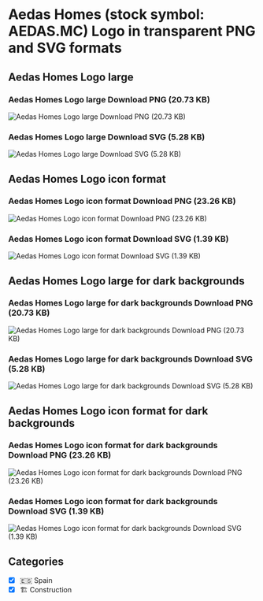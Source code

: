 # Aedas Homes (stock symbol: AEDAS.MC) Logo in transparent PNG and SVG formats

## Aedas Homes Logo large

### Aedas Homes Logo large Download PNG (20.73 KB)

![Aedas Homes Logo large Download PNG (20.73 KB)](/img/orig/AEDAS.MC_BIG-efb897c7.png)

### Aedas Homes Logo large Download SVG (5.28 KB)

![Aedas Homes Logo large Download SVG (5.28 KB)](/img/orig/AEDAS.MC_BIG-f91c12ad.svg)

## Aedas Homes Logo icon format

### Aedas Homes Logo icon format Download PNG (23.26 KB)

![Aedas Homes Logo icon format Download PNG (23.26 KB)](/img/orig/AEDAS.MC-dbedc46d.png)

### Aedas Homes Logo icon format Download SVG (1.39 KB)

![Aedas Homes Logo icon format Download SVG (1.39 KB)](/img/orig/AEDAS.MC-d9d0ae23.svg)

## Aedas Homes Logo large for dark backgrounds

### Aedas Homes Logo large for dark backgrounds Download PNG (20.73 KB)

![Aedas Homes Logo large for dark backgrounds Download PNG (20.73 KB)](/img/orig/AEDAS.MC_BIG.D-aadb5c8e.png)

### Aedas Homes Logo large for dark backgrounds Download SVG (5.28 KB)

![Aedas Homes Logo large for dark backgrounds Download SVG (5.28 KB)](/img/orig/AEDAS.MC_BIG.D-520b2121.svg)

## Aedas Homes Logo icon format for dark backgrounds

### Aedas Homes Logo icon format for dark backgrounds Download PNG (23.26 KB)

![Aedas Homes Logo icon format for dark backgrounds Download PNG (23.26 KB)](/img/orig/AEDAS.MC.D-f5f302cc.png)

### Aedas Homes Logo icon format for dark backgrounds Download SVG (1.39 KB)

![Aedas Homes Logo icon format for dark backgrounds Download SVG (1.39 KB)](/img/orig/AEDAS.MC.D-96f747f6.svg)



## Categories
- [x] 🇪🇸 Spain
- [x] 🏗 Construction
